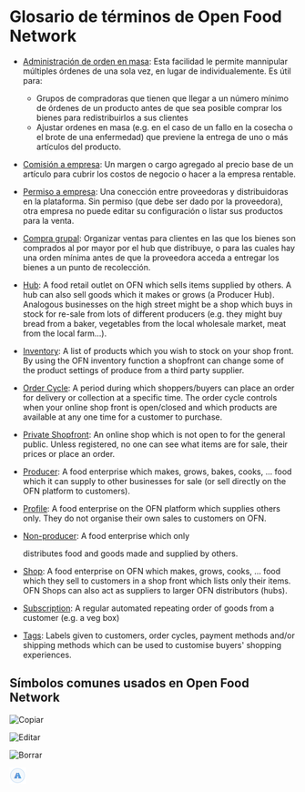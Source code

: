 # Glosario de términos de Open Food Network

* [Administración de orden en masa](basic-features/orders/view-orders.md#bulk-order-management): Esta facilidad le permite mannipular múltiples órdenes de una sola vez, en lugar de individualemente. Es útil para:
  * Grupos de compradoras que tienen que llegar a un número mínimo de órdenes de un producto antes de que sea posible comprar los bienes para redistribuirlos a sus clientes
  * Ajustar ordenes en masa \(e.g. en el caso de un fallo en la cosecha o el brote de una enfermedad\) que previene la entrega de uno o más artículos del producto.
* [Comisión a empresa](basic-features/shopfront/enterprise-fees.md): Un margen o cargo agregado al precio base de un artículo para cubrir los costos de negocio o hacer a la empresa rentable.
* [Permiso a empresa](basic-features/enterprise-profile/enterprise-to-enterprise-permissions-e2es.md): Una conección entre proveedoras y distribuidoras en la plataforma. Sin permiso \(que debe ser dado por la proveedora\), otra empresa no puede editar su configuración o listar sus productos para la venta.
* [Compra grupal](basic-features/products-1/group-buy-for-bulk-ordering.md): Organizar ventas para clientes en las que los bienes son comprados al por mayor por el hub que distribuye, o para las cuales hay una orden mínima antes de que la proveedora acceda a entregar los bienes a un punto de recolección.
* [Hub](your-quick-start-on-ofn-given-who-you-are.md#hub): A food retail outlet on OFN which sells items supplied by others.  A hub can also sell goods which it makes or grows \(a Producer Hub\).  Analogous businesses on the high street might be a shop which buys in stock for re-sale from lots of different producers \(e.g. they might buy bread from a baker, vegetables from the local wholesale market, meat from the local farm...\). 
* [Inventory](basic-features/products-1/inventory-tool.md): A list of products which you wish to stock on your shop front.  By using the OFN inventory function a shopfront can change some of the product settings of produce from a third party supplier.
* [Order Cycle](basic-features/shopfront/order-cycle/): A period during which shoppers/buyers can place an order for delivery or collection at a specific time.  The order cycle controls when your online shop front is open/closed and which products are available at any one time for a customer to purchase.
* [Private Shopfront](basic-features/shopfront/private-shopfront.md): An online shop which is not open to for the general public.  Unless registered, no one can see what items are for sale, their prices or place an order.
* [Producer](basic-features/enterprise-profile/package-types.md#for-producers): A food enterprise which makes, grows, bakes, cooks, ... food which it can supply to other businesses for sale \(or sell directly on the OFN platform to customers\).
* [Profile](your-quick-start-on-ofn-given-who-you-are.md#profile): A food enterprise on the OFN platform which supplies others only. They do not organise their own sales to customers on OFN. 
* [Non-producer](basic-features/enterprise-profile/package-types.md#for-non-producers-hubs): A food enterprise which only

  distributes food and goods made and supplied by others.

* [Shop](your-quick-start-on-ofn-given-who-you-are.md#shop): A food enterprise on OFN which makes, grows, cooks, ... food which they sell to customers in a shop front which lists only their items. OFN Shops can also act as suppliers to larger OFN distributors \(hubs\).
* [Subscription](basic-features/subscriptions/): A regular automated repeating order of goods from a customer \(e.g. a veg box\)
* [Tags](basic-features/shopfront/customer-management-and-conditional-displays-prices/): Labels given to customers, order cycles, payment methods and/or shipping methods which can be used to customise buyers' shopping experiences.

## Símbolos comunes usados en Open Food Network

![Copiar](.gitbook/assets/copy.jpg)

![Editar](.gitbook/assets/edit.png)

![Borrar](.gitbook/assets/trash.jpg)

![Env&#xED;o/Entrega](.gitbook/assets/shipped%20%282%29%20%282%29.png)



